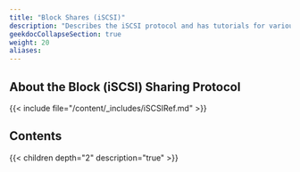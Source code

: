 ```yaml
---
title: "Block Shares (iSCSI)"
description: "Describes the iSCSI protocol and has tutorials for various configuration scenarios."
geekdocCollapseSection: true
weight: 20
aliases: 
---
```



## About the Block (iSCSI) Sharing Protocol

{{< include file="/content/_includes/iSCSIRef.md" >}}

## Contents

{{< children depth="2" description="true" >}}

